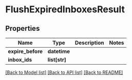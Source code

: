 # FlushExpiredInboxesResult

## Properties
Name | Type | Description | Notes
------------ | ------------- | ------------- | -------------
**expire_before** | **datetime** |  | 
**inbox_ids** | **list[str]** |  | 

[[Back to Model list]](../README#documentation-for-models) [[Back to API list]](../README#documentation-for-api-endpoints) [[Back to README]](../README)


